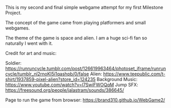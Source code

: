 This is my second and final simple webgame attempt for my first Milestone Project. 

The concept of the game came from playing platformers and small webgames.

The theme of the game is space and alien. I am a huge sci-fi fan so naturally I went with it.



Credit for art and music:

Soldier: https://runruncycle.tumblr.com/post/126619963464/photoset_iframe/runruncycle/tumblr_nl2rnoKI5i1qashpb/0/false
Alien: https://www.teepublic.com/t-shirt/1937859-pixel-alien?store_id=124235
Background Music: https://www.youtube.com/watch?v=l7SwiFWOQqM
Jump SFX: https://freesound.org/people/jalastram/sounds/386645/

Page to run the game from browser:
https://brand310.github.io/WebGame2/

